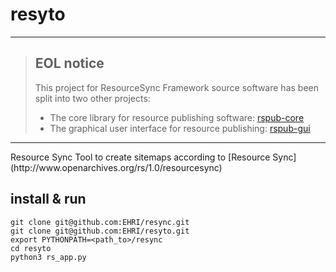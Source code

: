 # resyto
---
> ## EOL notice
> This project for ResourceSync Framework source software has been split into two other projects:
> - The core library for resource publishing software: [rspub-core](https://github.com/EHRI/rspub-core)
> - The graphical user interface for resource publishing: [rspub-gui](https://github.com/EHRI/rspub-gui)

---

<p></p>
Resource Sync Tool to create sitemaps according to [Resource Sync](http://www.openarchives.org/rs/1.0/resourcesync)



## install & run
```
git clone git@github.com:EHRI/resync.git
git clone git@github.com:EHRI/resyto.git
export PYTHONPATH=<path_to>/resync
cd resyto
python3 rs_app.py
```
